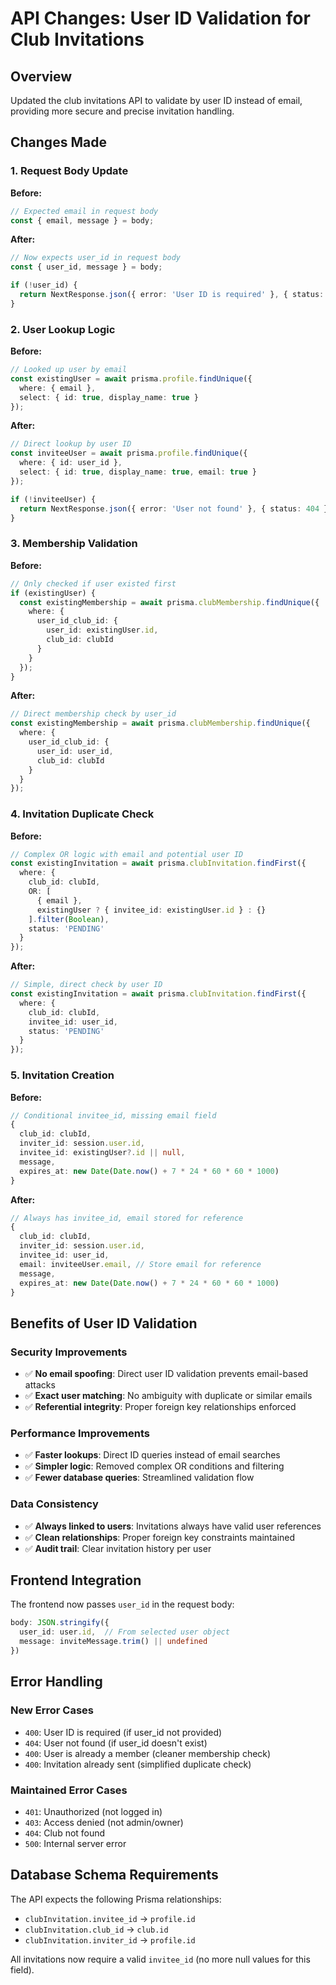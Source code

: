 # API Changes: User ID Validation for Club Invitations

## Overview
Updated the club invitations API to validate by user ID instead of email, providing more secure and precise invitation handling.

## Changes Made

### 1. Request Body Update
**Before:**
```typescript
// Expected email in request body
const { email, message } = body;
```

**After:**
```typescript
// Now expects user_id in request body  
const { user_id, message } = body;

if (!user_id) {
  return NextResponse.json({ error: 'User ID is required' }, { status: 400 });
}
```

### 2. User Lookup Logic
**Before:**
```typescript
// Looked up user by email
const existingUser = await prisma.profile.findUnique({
  where: { email },
  select: { id: true, display_name: true }
});
```

**After:**
```typescript
// Direct lookup by user ID
const inviteeUser = await prisma.profile.findUnique({
  where: { id: user_id },
  select: { id: true, display_name: true, email: true }
});

if (!inviteeUser) {
  return NextResponse.json({ error: 'User not found' }, { status: 404 });
}
```

### 3. Membership Validation
**Before:**
```typescript
// Only checked if user existed first
if (existingUser) {
  const existingMembership = await prisma.clubMembership.findUnique({
    where: {
      user_id_club_id: {
        user_id: existingUser.id,
        club_id: clubId
      }
    }
  });
}
```

**After:**
```typescript
// Direct membership check by user_id
const existingMembership = await prisma.clubMembership.findUnique({
  where: {
    user_id_club_id: {
      user_id: user_id,
      club_id: clubId
    }
  }
});
```

### 4. Invitation Duplicate Check
**Before:**
```typescript
// Complex OR logic with email and potential user ID
const existingInvitation = await prisma.clubInvitation.findFirst({
  where: {
    club_id: clubId,
    OR: [
      { email },
      existingUser ? { invitee_id: existingUser.id } : {}
    ].filter(Boolean),
    status: 'PENDING'
  }
});
```

**After:**
```typescript
// Simple, direct check by user ID
const existingInvitation = await prisma.clubInvitation.findFirst({
  where: {
    club_id: clubId,
    invitee_id: user_id,
    status: 'PENDING'
  }
});
```

### 5. Invitation Creation
**Before:**
```typescript
// Conditional invitee_id, missing email field
{
  club_id: clubId,
  inviter_id: session.user.id,
  invitee_id: existingUser?.id || null,
  message,
  expires_at: new Date(Date.now() + 7 * 24 * 60 * 60 * 1000)
}
```

**After:**
```typescript
// Always has invitee_id, email stored for reference
{
  club_id: clubId,
  inviter_id: session.user.id,
  invitee_id: user_id,
  email: inviteeUser.email, // Store email for reference
  message,
  expires_at: new Date(Date.now() + 7 * 24 * 60 * 60 * 1000)
}
```

## Benefits of User ID Validation

### Security Improvements
- ✅ **No email spoofing**: Direct user ID validation prevents email-based attacks
- ✅ **Exact user matching**: No ambiguity with duplicate or similar emails
- ✅ **Referential integrity**: Proper foreign key relationships enforced

### Performance Improvements  
- ✅ **Faster lookups**: Direct ID queries instead of email searches
- ✅ **Simpler logic**: Removed complex OR conditions and filtering
- ✅ **Fewer database queries**: Streamlined validation flow

### Data Consistency
- ✅ **Always linked to users**: Invitations always have valid user references
- ✅ **Clean relationships**: Proper foreign key constraints maintained
- ✅ **Audit trail**: Clear invitation history per user

## Frontend Integration

The frontend now passes `user_id` in the request body:

```typescript
body: JSON.stringify({
  user_id: user.id,  // From selected user object
  message: inviteMessage.trim() || undefined
})
```

## Error Handling

### New Error Cases
- `400`: User ID is required (if user_id not provided)
- `404`: User not found (if user_id doesn't exist)
- `400`: User is already a member (cleaner membership check)
- `400`: Invitation already sent (simplified duplicate check)

### Maintained Error Cases
- `401`: Unauthorized (not logged in)
- `403`: Access denied (not admin/owner)
- `404`: Club not found
- `500`: Internal server error

## Database Schema Requirements

The API expects the following Prisma relationships:
- `clubInvitation.invitee_id` → `profile.id`
- `clubInvitation.club_id` → `club.id`
- `clubInvitation.inviter_id` → `profile.id`

All invitations now require a valid `invitee_id` (no more null values for this field). 